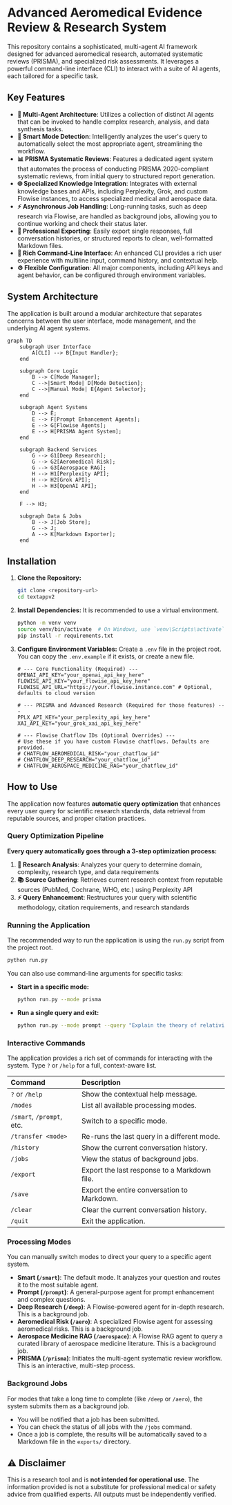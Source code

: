 # Advanced Aeromedical Evidence Review & Research System

This repository contains a sophisticated, multi-agent AI framework designed for advanced aeromedical research, automated systematic reviews (PRISMA), and specialized risk assessments. It leverages a powerful command-line interface (CLI) to interact with a suite of AI agents, each tailored for a specific task.

## Key Features

-   **🔬 Multi-Agent Architecture**: Utilizes a collection of distinct AI agents that can be invoked to handle complex research, analysis, and data synthesis tasks.
-   **🎯 Smart Mode Detection**: Intelligently analyzes the user's query to automatically select the most appropriate agent, streamlining the workflow.
-   **📊 PRISMA Systematic Reviews**: Features a dedicated agent system that automates the process of conducting PRISMA 2020-compliant systematic reviews, from initial query to structured report generation.
-   **🌐 Specialized Knowledge Integration**: Integrates with external knowledge bases and APIs, including Perplexity, Grok, and custom Flowise instances, to access specialized medical and aerospace data.
-   **⚡ Asynchronous Job Handling**: Long-running tasks, such as deep research via Flowise, are handled as background jobs, allowing you to continue working and check their status later.
-   **📝 Professional Exporting**: Easily export single responses, full conversation histories, or structured reports to clean, well-formatted Markdown files.
-   **🔧 Rich Command-Line Interface**: An enhanced CLI provides a rich user experience with multiline input, command history, and contextual help.
-   **⚙️ Flexible Configuration**: All major components, including API keys and agent behavior, can be configured through environment variables.

## System Architecture

The application is built around a modular architecture that separates concerns between the user interface, mode management, and the underlying AI agent systems.

```mermaid
graph TD
    subgraph User Interface
        A[CLI] --> B{Input Handler};
    end

    subgraph Core Logic
        B --> C[Mode Manager];
        C -->|Smart Mode| D[Mode Detection];
        C -->|Manual Mode| E{Agent Selector};
    end

    subgraph Agent Systems
        D --> E;
        E --> F[Prompt Enhancement Agents];
        E --> G[Flowise Agents];
        E --> H[PRISMA Agent System];
    end

    subgraph Backend Services
        G --> G1[Deep Research];
        G --> G2[Aeromedical Risk];
        G --> G3[Aerospace RAG];
        H --> H1[Perplexity API];
        H --> H2[Grok API];
        H --> H3[OpenAI API];
    end

    F --> H3;

    subgraph Data & Jobs
        B --> J[Job Store];
        G --> J;
        A --> K[Markdown Exporter];
    end
```

## Installation

1.  **Clone the Repository:**
    ```bash
    git clone <repository-url>
    cd textappv2
    ```

2.  **Install Dependencies:**
    It is recommended to use a virtual environment.
    ```bash
    python -m venv venv
    source venv/bin/activate  # On Windows, use `venv\Scripts\activate`
    pip install -r requirements.txt
    ```

3.  **Configure Environment Variables:**
    Create a `.env` file in the project root. You can copy the `.env.example` if it exists, or create a new file.

    ```env
    # --- Core Functionality (Required) ---
    OPENAI_API_KEY="your_openai_api_key_here"
    FLOWISE_API_KEY="your_flowise_api_key_here"
    FLOWISE_API_URL="https://your.flowise.instance.com" # Optional, defaults to cloud version

    # --- PRISMA and Advanced Research (Required for those features) ---
    PPLX_API_KEY="your_perplexity_api_key_here"
    XAI_API_KEY="your_grok_xai_api_key_here"

    # --- Flowise Chatflow IDs (Optional Overrides) ---
    # Use these if you have custom Flowise chatflows. Defaults are provided.
    # CHATFLOW_AEROMEDICAL_RISK="your_chatflow_id"
    # CHATFLOW_DEEP_RESEARCH="your_chatflow_id"
    # CHATFLOW_AEROSPACE_MEDICINE_RAG="your_chatflow_id"
    ```

## How to Use

The application now features **automatic query optimization** that enhances every user query for scientific research standards, data retrieval from reputable sources, and proper citation practices.

### Query Optimization Pipeline

**Every query automatically goes through a 3-step optimization process:**

1. **🔬 Research Analysis**: Analyzes your query to determine domain, complexity, research type, and data requirements
2. **📚 Source Gathering**: Retrieves current research context from reputable sources (PubMed, Cochrane, WHO, etc.) using Perplexity API
3. **⚡ Query Enhancement**: Restructures your query with scientific methodology, citation requirements, and research standards

### Running the Application

The recommended way to run the application is using the `run.py` script from the project root.

```bash
python run.py
```

You can also use command-line arguments for specific tasks:

-   **Start in a specific mode:**
    ```bash
    python run.py --mode prisma
    ```
-   **Run a single query and exit:**
    ```bash
    python run.py --mode prompt --query "Explain the theory of relativity in simple terms."
    ```

### Interactive Commands

The application provides a rich set of commands for interacting with the system. Type `?` or `/help` for a full, context-aware list.

| Command | Description |
| :--- | :--- |
| `?` or `/help` | Show the contextual help message. |
| `/modes` | List all available processing modes. |
| `/smart`, `/prompt`, etc. | Switch to a specific mode. |
| `/transfer <mode>` | Re-runs the last query in a different mode. |
| `/history` | Show the current conversation history. |
| `/jobs` | View the status of background jobs. |
| `/export` | Export the last response to a Markdown file. |
| `/save` | Export the entire conversation to Markdown. |
| `/clear` | Clear the current conversation history. |
| `/quit` | Exit the application. |

### Processing Modes

You can manually switch modes to direct your query to a specific agent system.

-   **Smart (`/smart`)**: The default mode. It analyzes your question and routes it to the most suitable agent.
-   **Prompt (`/prompt`)**: A general-purpose agent for prompt enhancement and complex questions.
-   **Deep Research (`/deep`)**: A Flowise-powered agent for in-depth research. This is a background job.
-   **Aeromedical Risk (`/aero`)**: A specialized Flowise agent for assessing aeromedical risks. This is a background job.
-   **Aerospace Medicine RAG (`/aerospace`)**: A Flowise RAG agent to query a curated library of aerospace medicine literature. This is a background job.
-   **PRISMA (`/prisma`)**: Initiates the multi-agent systematic review workflow. This is an interactive, multi-step process.

### Background Jobs

For modes that take a long time to complete (like `/deep` or `/aero`), the system submits them as a background job.

-   You will be notified that a job has been submitted.
-   You can check the status of all jobs with the `/jobs` command.
-   Once a job is complete, the results will be automatically saved to a Markdown file in the `exports/` directory.

## ⚠️ Disclaimer

This is a research tool and is **not intended for operational use**. The information provided is not a substitute for professional medical or safety advice from qualified experts. All outputs must be independently verified. 